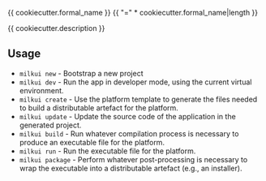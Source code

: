 {{ cookiecutter.formal_name }}
{{ "=" * cookiecutter.formal_name|length }}

{{ cookiecutter.description }}

Usage
-----

* `milkui new` - Bootstrap a new project
* `milkui dev` - Run the app in developer mode, using the current virtual environment.
* `milkui create` - Use the platform template to generate the files needed to build a distributable artefact for the platform.
* `milkui update` - Update the source code of the application in the generated project.
* `milkui build` - Run whatever compilation process is necessary to produce an executable file for the platform.
* `milkui run` - Run the executable file for the platform.
* `milkui package` - Perform whatever post-processing is necessary to wrap the executable into a distributable artefact (e.g., an installer).

